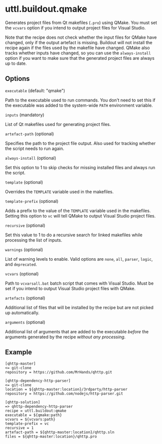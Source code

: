 # uttl.buildout.qmake

Generates project files from Qt makefiles (`.pro`) using QMake. You must set the `vcvars` option if you intend to output project files for Visual Studio.

Note that the recipe does not check whether the input files for QMake have changed, only if the output artefact is missing. Buildout will not install the recipe again if the files used by the makefile have changed. QMake also tracks whether inputs have changed, so you can use the `always-install` option if you want to make sure that the generated project files are always up to date.

## Options 

`executable` (default: "qmake")

Path to the executable used to run commands. You don't need to set this if the executable was added to the system-wide `PATH` environment variable.

`inputs` (mandatory)

List of Qt makefiles used for generating project files.

`artefact-path` (optional)

Specifies the path to the project file output. Also used for tracking whether the script needs to run again.

`always-install` (optional)

Set this option to 1 to skip checks for missing installed files and always run the script.

`template` (optional)

Overrides the `TEMPLATE` variable used in the makefiles.

`template-prefix` (optional)

Adds a prefix to the value of the `TEMPLATE` variable used in the makefiles. Setting this option to `vc` will tell QMake to output Visual Studio project files.

`recursive` (optional)

Set this value to 1 to do a recursive search for linked makefiles while processing the list of inputs.

`warnings` (optional)

List of warning levels to enable. Valid options are `none`, `all`, `parser`, `logic`, and `deprecated`.

`vcvars` (optional)

Path to `vcvarsall.bat` batch script that comes with Visual Studio. Must be set if you intend to output Visual Studio project files with QMake.

`artefacts` (optional)

Additional list of files that will be installed by the recipe but are not picked up automatically.

`arguments` (optional)

Additional list of arguments that are added to the executable _before_ the arguments generated by the recipe _without any processing_.

## Example

	[qhttp-master]
	<= git-clone
	repository = https://github.com/MrHands/qhttp.git

	[qhttp-dependency-http-parser]
	<= git-clone
	location = ${qhttp-master:location}/3rdparty/http-parser
	repository = https://github.com/nodejs/http-parser.git

	[qhttp-solution]
	=> qhttp-dependency-http-parser
	recipe = uttl.buildout:qmake
	executable = ${qmake:path}
	vcvars = ${vcvars:path}
	template-prefix = vc
	recursive = 1
	artefact-path = ${qhttp-master:location}/qhttp.sln
	files = ${qhttp-master:location}/qhttp.pro
